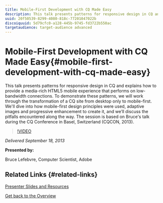 ```yaml
---
title: Mobile-First Development with CQ Made Easy
description: This talk presents patterns for responsive design in CQ and explains how to provide a media-rich HTML5 mobile experience that performs on low-bandwidth connections. To demonstrate these patterns, we will work through the transformation of a CQ site from desktop only to mobile-first. We'll dive into how mobile-first design principles were used, adaptive images and progressive enhancement to create it, and we’ll discuss the pitfalls encountered along the way. The session is based on Bruce's talk during the CQ Conference in Basel, Switzerland (CQCON, 2013). 
uuid: 20f50539-8299-4080-818c-77201047022b
discoiquuid: 5d79cfc0-a128-445b-9745-fd3722b550ac
targetaudience: target-audience advanced
---
```


# Mobile-First Development with CQ Made Easy{#mobile-first-development-with-cq-made-easy}

This talk presents patterns for responsive design in CQ and explains how to provide a media-rich HTML5 mobile experience that performs on low-bandwidth connections. To demonstrate these patterns, we will work through the transformation of a CQ site from desktop only to mobile-first. We'll dive into how mobile-first design principles were used, adaptive images and progressive enhancement to create it, and we’ll discuss the pitfalls encountered along the way. The session is based on Bruce's talk during the CQ Conference in Basel, Switzerland (CQCON, 2013). 

>[!VIDEO](https://video.tv.adobe.com/v/19572/?quality=9)

*Delivered September 18, 2013*

**Presented by:**

Bruce Lefebvre, Computer Scientist, Adobe

## Related Links {#related-links}

[Presenter Slides and Resources](http://brucelefebvre.com/blog/2013/09/18/cq-gems-mobile-first-development/)

[Get back to the Overview](https://helpx.adobe.com/experience-manager/kt/eseminars/gems/aem-index.html)  

